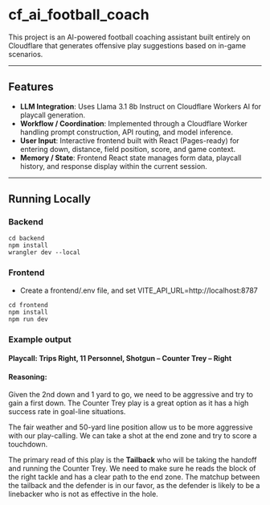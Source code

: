 # cf_ai_football_coach

This project is an AI-powered football coaching assistant built entirely on Cloudflare that generates offensive play suggestions based on in-game scenarios.

---


## Features

- **LLM Integration**: Uses Llama 3.1 8b Instruct on Cloudflare Workers AI for playcall generation.  
- **Workflow / Coordination**: Implemented through a Cloudflare Worker handling prompt construction, API routing, and model inference.  
- **User Input**: Interactive frontend built with React (Pages-ready) for entering down, distance, field position, score, and game context.  
- **Memory / State**: Frontend React state manages form data, playcall history, and response display within the current session.

---

## Running Locally

### Backend
```
cd backend
npm install
wrangler dev --local
```

### Frontend
- Create a frontend/.env file, and set VITE_API_URL=http://localhost:8787

```
cd frontend
npm install
npm run dev
```

### Example output
#### Playcall: Trips Right, 11 Personnel, Shotgun – Counter Trey – Right
#### Reasoning:

Given the 2nd down and 1 yard to go, we need to be aggressive and try to gain a first down. The Counter Trey play is a great option as it has a high success rate in goal-line situations.

The fair weather and 50-yard line position allow us to be more aggressive with our play-calling. We can take a shot at the end zone and try to score a touchdown.

The primary read of this play is the ****Tailback**** who will be taking the handoff and running the Counter Trey. We need to make sure he reads the block of the right tackle and has a clear path to the end zone. The matchup between the tailback and the defender is in our favor, as the defender is likely to be a linebacker who is not as effective in the hole.

